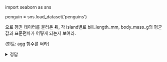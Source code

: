 import seaborn as sns

penguin = sns.load_dataset('penguins')

으로 펭귄 데이터를 불러온 뒤, 각 island별로 bill_length_mm, body_mass_g의 평균값과 표준편차가 어떻게 되는지 보여라.


(힌트: agg 함수를 써라)


<details>
<summary>정답</summary>
<div markdown="1">

```python

import seaborn as sns
penguin = sns.load_dataset('penguins')
penguin.groupby('island')['bill_length_mm','body_mass_g'].agg(['mean','std'])

```



</div>
</details>
